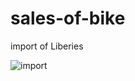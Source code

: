 # sales-of-bike


import of Liberies 

![import](https://user-images.githubusercontent.com/125032418/228215857-d926c2d3-4990-4d2d-a62b-7371a0a2fbdb.png)

